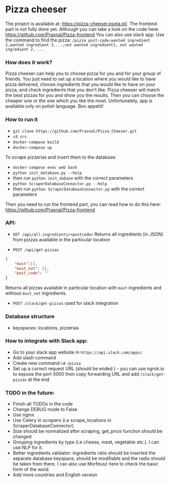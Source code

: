# Pizza cheeser

The project is available at: https://pizza-cheeser.psota.pl/.
The frontend part is not fully done yet. Although you can take a look on the code here: https://github.com/Prasnal/Pizza-frontend
You can also use slack app.
Use the command to find the pizza:
`/pizza post-code;wanted ingredient 1,wanted ingredient 2,...;not wanted ingredient1, not wanted ingredient 2, ...`

### How does it work?
Pizza cheeser can help you to choose pizza for you and for your group of friends.
You just need to set up a location where you would like to have pizza delivered,
choose ingredients that you would like to have on your pizza,
and check ingredients that you don't like.
Pizza cheeser will match the best pizzas for you and show you the results. 
Then you can choose the cheaper one or the one which you like the most.
Unfortunately, app is available only on polish language.
Bon appetit!

### How to run it
- `git clone https://github.com/Prasnal/Pizza_Cheeser.git`
- `cd src`
- `docker-compose build`
- `docker-compose up`

To scrape pizzerias and insert them to the database:

- `docker-compose exec web bash`
- `python init_database.py --help`
- then run `python init_dabase` with the correct parameters
- `python ScraperDatabaseConnector.py --help`
- then run `python ScraperDatabaseConnector.py` with the correct parameters

Then you need to run the frontend part, you can read how to do this here: https://github.com/Prasnal/Pizza-frontend

### API:
- `GET /api/all-ingredients/<postcode>`
Returns all ingredients (in JSON) from pizzas available in the particular location

- `POST /api/get-pizzas`
```json
{
    "must":[],
    "must_not": [],
    "post_code": ''
}
```
Returns all pizzas available in particular location with `must` ingredients
and without `must_not` ingredients.

- `POST /slack/get-pizzas`
used for slack integration

### Database structure
- keyspaces: locations, pizzerias


### How to integrate with Slack app:
- Go to your slack app website in `https://api.slack.com/apps/`
- Add slash command
- Create new command i.e `/pizza`
- Set up a correct request URL (should be ended ) - you can use ngrok.io to expose the port 5000
then copy forwarding URL and add `/slack/get-pizzas` at the end


### TODO in the future:
 - Finish all TODOs in the code
 - Change DEBUG mode to False
 - Use nginx
 - Use Celery in scrapers (i.e scrape_locations in ScraperDatabaseConnector)
 - Size should be normalized after scraping, get_price function should be changed
 - Grouping ingredients by type (i.e cheese, meat, vegetable etc.). I can use NLP for it.
 - Better ingredients validator: ingredients ratio should be inserted the separate database keyspace,
  should be modifiable and the radio should be taken from there. I can also use Morfeusz here to check the basic form of the word.
 - Add more countries and English version
